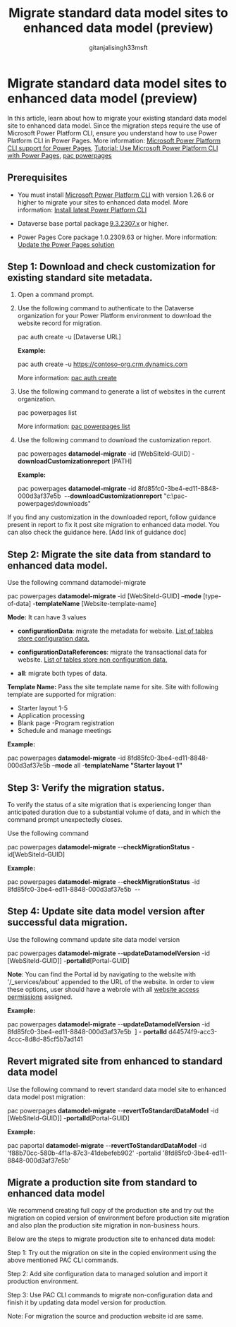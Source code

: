 ﻿---
title: Migrate standard data model sites to enhanced data model (preview)
description: Learn how to use the enhanced data model in a Power Pages site.
author:  gitanjalisingh33msft
ms.topic: conceptual
ms.custom: 
ms.date: 10/31/2023
ms.subservice:
ms.author: gisingh 
ms.reviewer: kkendrick
contributors:
    - gitanjalisingh33msft
    - professorkendrick
---

# Migrate standard data model sites to enhanced data model (preview)

In this article, learn about how to migrate your existing standard data model site to enhanced data model. Since the migration steps require the use of Microsoft Power Platform CLI, ensure you understand how to use Power Platform CLI in Power Pages. More information: [Microsoft Power Platform CLI support for Power Pages](https://learn.microsoft.com/en-us/power-pages/configure/power-platform-cli), [Tutorial: Use Microsoft Power Platform CLI with Power Pages](https://learn.microsoft.com/en-us/power-pages/configure/power-platform-cli-tutorial), [pac powerpages](https://learn.microsoft.com/en-us/power-platform/developer/cli/reference/powerpages)

## Prerequisites

- You must install [Microsoft Power Platform CLI](https://learn.microsoft.com/en-us/power-platform/developer/cli/introduction#install-using-power-platform-tools-for-visual-studio-code) with version 1.26.6 or higher to migrate your sites to enhanced data model. More information: [Install latest Power Platform CLI](https://learn.microsoft.com/en-us/power-platform/developer/cli/introduction#update-power-platform-cli-for-windowsmacoslinux)

- Dataverse base portal package [9.3.2307.x](https://learn.microsoft.com/en-us/power-apps/maker/portals/versions/package-version-9.3.2209) or higher. 

- Power Pages Core package 1.0.2309.63 or higher. More information: [Update the Power Pages solution](update-solution.md)

## Step 1: Download and check customization for existing standard site metadata.

1. Open a command prompt.

1. Use the following command to authenticate to the Dataverse organization for your Power Platform environment to download the website record for migration.

    pac auth create -u \[Dataverse URL\]

    **Example:**

    pac auth create -u https://contoso-org.crm.dynamics.com

    More information: [pac auth create](https://learn.microsoft.com/en-us/power-platform/developer/cli/reference/auth)

1. Use the following command to generate a list of websites in the current organization.

    pac powerpages list

    More information: [pac powerpages list](https://learn.microsoft.com/en-us/power-platform/developer/cli/reference/powerpages#pac-powerpages-list)

1. Use the following command to download the customization report.

    pac powerpages **datamodel-migrate** -id \[WebSiteId-GUID\] -**downloadCustomizationreport** \[PATH\]

    **Example:**

    pac powerpages **datamodel-migrate** -id 8fd85fc0-3be4-ed11-8848-000d3af37e5b  --**downloadCustomizationreport** "c:\\pac-powerpages\\downloads"

If you find any customization in the downloaded report, follow guidance present in report to fix it post site migration to enhanced data model. You can also check the guidance here. \[Add link of guidance doc\]

## Step 2: Migrate the site data from standard to enhanced data model.

Use the following command datamodel-migrate

pac powerpages **datamodel-migrate** -id \[WebSiteId-GUID\] –**mode** \[type-of-data\] -**templateName** \[Website-template-name\]

**Mode:** It can have 3 values

- **configurationData**: migrate the metadata for website. [List of tables store configuration data.](https://learn.microsoft.com/en-us/power-pages/admin/enhanced-data-model#virtual-tables)

- **configurationDataReferences**: migrate the transactional data for website. [List of tables store non configuration data.](https://learn.microsoft.com/en-us/power-pages/admin/enhanced-data-model#nonconfiguration-tables)

- **all**: migrate both types of data.

**Template Name:** Pass the site template name for site. Site with following template are supported for migration:

- Starter layout 1-5
- Application processing
- Blank page
-Program registration
- Schedule and manage meetings

**Example:**

pac powerpages **datamodel-migrate** -id 8fd85fc0-3be4-ed11-8848-000d3af37e5b –**mode** all -**templateName "**Starter layout 1**"**

## Step 3: Verify the migration status.

To verify the status of a site migration that is experiencing longer than anticipated duration due to a substantial volume of data, and in which the command prompt unexpectedly closes.

Use the following command 

pac powerpages **datamodel-migrate** --**checkMigrationStatus** -id\[WebSiteId-GUID\]

**Example:**

pac powerpages **datamodel-migrate** --**checkMigrationStatus** -id 8fd85fc0-3be4-ed11-8848-000d3af37e5b  --

## Step 4: Update site data model version after successful data migration.

Use the following command update site data model version

pac powerpages **datamodel-migrate** --**updateDatamodelVersion** -id \[WebSiteId-GUID\]\] -**portalId**\[Portal-GUID\]

**Note**: You can find the Portal id by navigating to the website with '/\_services/about' appended to the URL of the website. In order to view these options, user should have a webrole with all [website access permissions](https://learn.microsoft.com/en-us/power-pages/security/website-access-permission) assigned.

**Example:**

pac powerpages **datamodel-migrate** --**updateDatamodelVersion** -id 8fd85fc0-3be4-ed11-8848-000d3af37e5b  \] - **portalId** d44574f9-acc3-4ccc-8d8d-85cf5b7ad141

## Revert migrated site from enhanced to standard data model

Use the following command to revert standard data model site to enhanced data model post migration:

pac powerpages **datamodel-migrate** --**revertToStandardDataModel** -id \[WebSiteId-GUID\]\] -**portalId**\[Portal-GUID\]

**Example:**

pac paportal **datamodel-migrate** --**revertToStandardDataModel** -id 'f88b70cc-580b-4f1a-87c3-41debefeb902' -portalid '8fd85fc0-3be4-ed11-8848-000d3af37e5b'

## Migrate a production site from standard to enhanced data model

We recommend creating full copy of the production site and try out the migration on copied version of environment before production site migration and also plan the production site migration in non-business hours.

Below are the steps to migrate production site to enhanced data model:

Step 1: Try out the migration on site in the copied environment using the above mentioned PAC CLI commands.

Step 2: Add site configuration data to managed solution and import it production environment.

Step 3: Use PAC CLI commands to migrate non-configuration data and finish it by updating data model version for production.

Note: For migration the source and production website id are same.
